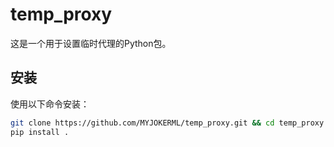# temp_proxy

这是一个用于设置临时代理的Python包。

## 安装

使用以下命令安装：

```sh
git clone https://github.com/MYJOKERML/temp_proxy.git && cd temp_proxy
pip install .
```